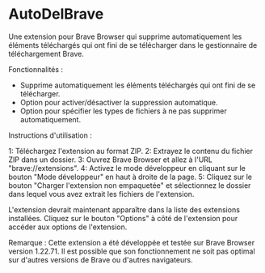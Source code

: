 # AutoDelBrave

Une extension pour Brave Browser qui supprime automatiquement les éléments téléchargés qui ont fini de se télécharger dans le gestionnaire de téléchargement Brave.

Fonctionnalités :

* Supprime automatiquement les éléments téléchargés qui ont fini de se télécharger.
* Option pour activer/désactiver la suppression automatique.
* Option pour spécifier les types de fichiers à ne pas supprimer automatiquement.

Instructions d'utilisation :

1: Téléchargez l'extension au format ZIP.
2: Extrayez le contenu du fichier ZIP dans un dossier.
3: Ouvrez Brave Browser et allez à l'URL "brave://extensions".
4: Activez le mode développeur en cliquant sur le bouton "Mode développeur" en haut à droite de la page.
5: Cliquez sur le bouton "Charger l'extension non empaquetée" et sélectionnez le dossier dans lequel vous avez extrait les fichiers de l'extension.

L'extension devrait maintenant apparaître dans la liste des extensions installées.
Cliquez sur le bouton "Options" à côté de l'extension pour accéder aux options de l'extension.

Remarque : Cette extension a été développée et testée sur Brave Browser version 1.22.71. Il est possible que son fonctionnement ne soit pas optimal sur d'autres versions de Brave ou d'autres navigateurs.
